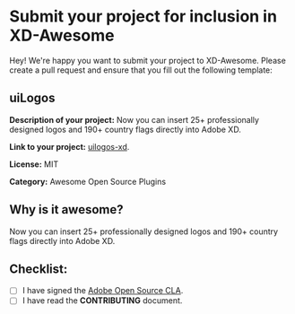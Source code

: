 # Submit your project for inclusion in XD-Awesome

Hey! We're happy you want to submit your project to XD-Awesome. Please create a pull request and ensure that you fill out the following template:

## **uiLogos**

**Description of your project:** Now you can insert 25+ professionally designed logos and 190+ country flags directly into Adobe XD.

**Link to your project:** [uilogos-xd](https://github.com/realvjy/uilogos-XD).

**License:** MIT

**Category:** Awesome Open Source Plugins

## Why is it awesome?
Now you can insert 25+ professionally designed logos and 190+ country flags directly into Adobe XD.

## Checklist:

- [ ] I have signed the [Adobe Open Source CLA](http://opensource.adobe.com/cla.html).
- [ ] I have read the **CONTRIBUTING** document.
